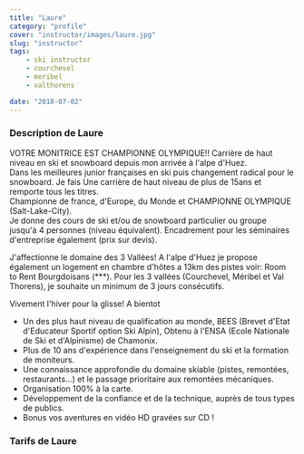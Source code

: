 ```yaml
---
title: "Laure"
category: "profile"
cover: "instructor/images/laure.jpg"
slug: "instructor"
tags:
    - ski instructor
    - courchevel
    - meribel
    - valthorens

date: "2018-07-02"
---
```


### Description de Laure

VOTRE MONITRICE EST CHAMPIONNE OLYMPIQUE!!
Carrière de haut niveau en ski et snowboard depuis mon arrivée à l'alpe d'Huez.  
Dans les meilleures junior françaises en ski puis changement radical pour le snowboard. Je fais Une carrière de haut niveau de plus de 15ans et remporte tous les titres.  
Championne de france, d'Europe, du Monde et CHAMPIONNE OLYMPIQUE (Salt-Lake-City).  
Je donne des cours de ski et/ou de snowboard particulier ou groupe jusqu'à 4 personnes (niveau équivalent). Encadrement pour les séminaires d'entreprise également (prix sur devis). 

J'affectionne le domaine des 3 Vallées! A l'alpe d'Huez je propose également un logement en chambre d'hôtes a 13km des pistes voir: Room to Rent Bourgdoisans (***).
Pour les 3 vallées (Courchevel, Méribel et Val Thorens), je souhaite un minimum de 3 jours consécutifs.

Vivement l'hiver pour la glisse!
A bientot

* Un des plus haut niveau de qualification au monde, BEES (Brevet d'Etat d'Educateur Sportif option Ski Alpin), Obtenu à l'ENSA (Ecole Nationale de Ski et d'Alpinisme) de Chamonix.
* Plus de 10 ans d'expérience dans l'enseignement du ski et la formation de moniteurs.
* Une connaissance approfondie du domaine skiable (pistes, remontées, restaurants...) et le passage prioritaire aux remontées mécaniques. 
* Organisation 100% à la carte. 
* Développement de la confiance et de la technique, auprès de tous types de publics. 
* Bonus vos aventures en vidéo HD gravées sur CD !

### Tarifs de Laure 